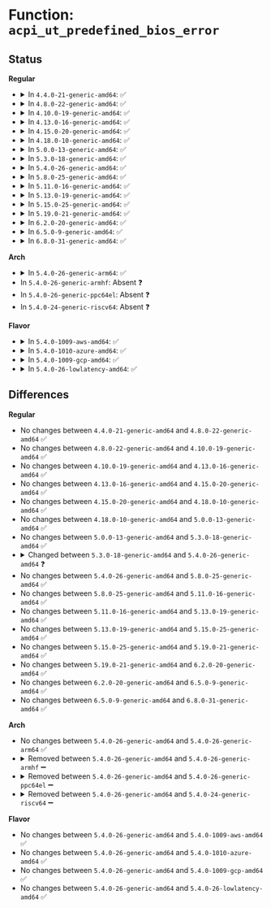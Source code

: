 # Function: <code>acpi_ut_predefined_bios_error</code>

## Status
<b>Regular</b>
<ul>
<li>
<details>
<summary>In <code>4.4.0-21-generic-amd64</code>: ✅</summary>

```c
void acpi_ut_predefined_bios_error(const char * module_name, u32 line_number, char * pathname, u8 node_flags, const char * format, void (anon))
```

```json
{
  "name": "acpi_ut_predefined_bios_error",
  "collision_type": "Unique Global",
  "inline_type": "No",
  "funcs": [
    {
      "addr": 18446744071583725748,
      "name": "acpi_ut_predefined_bios_error",
      "external": true,
      "loc": "drivers/acpi/acpica/uterror.c:160",
      "file": "drivers/acpi/acpica/uterror.c",
      "inline": "seen, unknown",
      "caller_inline": [],
      "caller_func": [
        "drivers/acpi/acpica/nsarguments.c:acpi_ns_check_acpi_compliance",
        "drivers/acpi/acpica/nsarguments.c:acpi_ns_check_acpi_compliance",
        "drivers/acpi/acpica/nsarguments.c:acpi_ns_check_acpi_compliance"
      ]
    }
  ],
  "symbols": [
    {
      "addr": 18446744071583725748,
      "name": "acpi_ut_predefined_bios_error",
      "section": ".text",
      "bind": "STB_GLOBAL",
      "size": 168
    }
  ]
}
```
</details>
</li>
<li>
<details>
<summary>In <code>4.8.0-22-generic-amd64</code>: ✅</summary>

```c
void acpi_ut_predefined_bios_error(const char * module_name, u32 line_number, char * pathname, u8 node_flags, const char * format, void (anon))
```

```json
{
  "name": "acpi_ut_predefined_bios_error",
  "collision_type": "Unique Global",
  "inline_type": "No",
  "funcs": [
    {
      "addr": 18446744071584050228,
      "name": "acpi_ut_predefined_bios_error",
      "external": true,
      "loc": "drivers/acpi/acpica/uterror.c:160",
      "file": "drivers/acpi/acpica/uterror.c",
      "inline": "seen, unknown",
      "caller_inline": [],
      "caller_func": [
        "drivers/acpi/acpica/nsarguments.c:acpi_ns_check_acpi_compliance",
        "drivers/acpi/acpica/nsarguments.c:acpi_ns_check_acpi_compliance",
        "drivers/acpi/acpica/nsarguments.c:acpi_ns_check_acpi_compliance"
      ]
    }
  ],
  "symbols": [
    {
      "addr": 18446744071584050228,
      "name": "acpi_ut_predefined_bios_error",
      "section": ".text",
      "bind": "STB_GLOBAL",
      "size": 168
    }
  ]
}
```
</details>
</li>
<li>
<details>
<summary>In <code>4.10.0-19-generic-amd64</code>: ✅</summary>

```c
void acpi_ut_predefined_bios_error(const char * module_name, u32 line_number, char * pathname, u8 node_flags, const char * format, void (anon))
```

```json
{
  "name": "acpi_ut_predefined_bios_error",
  "collision_type": "Unique Global",
  "inline_type": "No",
  "funcs": [
    {
      "addr": 18446744071584192503,
      "name": "acpi_ut_predefined_bios_error",
      "external": true,
      "loc": "drivers/acpi/acpica/uterror.c:160",
      "file": "drivers/acpi/acpica/uterror.c",
      "inline": "seen, unknown",
      "caller_inline": [],
      "caller_func": [
        "drivers/acpi/acpica/nsarguments.c:acpi_ns_check_acpi_compliance",
        "drivers/acpi/acpica/nsarguments.c:acpi_ns_check_acpi_compliance",
        "drivers/acpi/acpica/nsarguments.c:acpi_ns_check_acpi_compliance"
      ]
    }
  ],
  "symbols": [
    {
      "addr": 18446744071584192503,
      "name": "acpi_ut_predefined_bios_error",
      "section": ".text",
      "bind": "STB_GLOBAL",
      "size": 168
    }
  ]
}
```
</details>
</li>
<li>
<details>
<summary>In <code>4.13.0-16-generic-amd64</code>: ✅</summary>

```c
void acpi_ut_predefined_bios_error(const char * module_name, u32 line_number, char * pathname, u8 node_flags, const char * format, void (anon))
```

```json
{
  "name": "acpi_ut_predefined_bios_error",
  "collision_type": "Unique Global",
  "inline_type": "No",
  "funcs": [
    {
      "addr": 18446744071584260135,
      "name": "acpi_ut_predefined_bios_error",
      "external": true,
      "loc": "drivers/acpi/acpica/uterror.c:160",
      "file": "drivers/acpi/acpica/uterror.c",
      "inline": "seen, unknown",
      "caller_inline": [],
      "caller_func": [
        "drivers/acpi/acpica/nsarguments.c:acpi_ns_check_acpi_compliance",
        "drivers/acpi/acpica/nsarguments.c:acpi_ns_check_acpi_compliance",
        "drivers/acpi/acpica/nsarguments.c:acpi_ns_check_acpi_compliance"
      ]
    }
  ],
  "symbols": [
    {
      "addr": 18446744071584260135,
      "name": "acpi_ut_predefined_bios_error",
      "section": ".text",
      "bind": "STB_GLOBAL",
      "size": 168
    }
  ]
}
```
</details>
</li>
<li>
<details>
<summary>In <code>4.15.0-20-generic-amd64</code>: ✅</summary>

```c
void acpi_ut_predefined_bios_error(const char * module_name, u32 line_number, char * pathname, u8 node_flags, const char * format, void (anon))
```

```json
{
  "name": "acpi_ut_predefined_bios_error",
  "collision_type": "Unique Global",
  "inline_type": "No",
  "funcs": [
    {
      "addr": 18446744071584624855,
      "name": "acpi_ut_predefined_bios_error",
      "external": true,
      "loc": "drivers/acpi/acpica/uterror.c:160",
      "file": "drivers/acpi/acpica/uterror.c",
      "inline": "seen, unknown",
      "caller_inline": [],
      "caller_func": [
        "drivers/acpi/acpica/nsarguments.c:acpi_ns_check_acpi_compliance",
        "drivers/acpi/acpica/nsarguments.c:acpi_ns_check_acpi_compliance",
        "drivers/acpi/acpica/nsarguments.c:acpi_ns_check_acpi_compliance"
      ]
    }
  ],
  "symbols": [
    {
      "addr": 18446744071584624855,
      "name": "acpi_ut_predefined_bios_error",
      "section": ".text",
      "bind": "STB_GLOBAL",
      "size": 168
    }
  ]
}
```
</details>
</li>
<li>
<details>
<summary>In <code>4.18.0-10-generic-amd64</code>: ✅</summary>

```c
void acpi_ut_predefined_bios_error(const char * module_name, u32 line_number, char * pathname, u8 node_flags, const char * format, void (anon))
```

```json
{
  "name": "acpi_ut_predefined_bios_error",
  "collision_type": "Unique Global",
  "inline_type": "No",
  "funcs": [
    {
      "addr": 18446744071584850573,
      "name": "acpi_ut_predefined_bios_error",
      "external": true,
      "loc": "drivers/acpi/acpica/uterror.c:124",
      "file": "drivers/acpi/acpica/uterror.c",
      "inline": "seen, unknown",
      "caller_inline": [],
      "caller_func": [
        "drivers/acpi/acpica/nsarguments.c:acpi_ns_check_acpi_compliance",
        "drivers/acpi/acpica/nsarguments.c:acpi_ns_check_acpi_compliance",
        "drivers/acpi/acpica/nsarguments.c:acpi_ns_check_acpi_compliance"
      ]
    }
  ],
  "symbols": [
    {
      "addr": 18446744071584850573,
      "name": "acpi_ut_predefined_bios_error",
      "section": ".text",
      "bind": "STB_GLOBAL",
      "size": 164
    }
  ]
}
```
</details>
</li>
<li>
<details>
<summary>In <code>5.0.0-13-generic-amd64</code>: ✅</summary>

```c
void acpi_ut_predefined_bios_error(const char * module_name, u32 line_number, char * pathname, u8 node_flags, const char * format, void (anon))
```

```json
{
  "name": "acpi_ut_predefined_bios_error",
  "collision_type": "Unique Global",
  "inline_type": "No",
  "funcs": [
    {
      "addr": 18446744071584954087,
      "name": "acpi_ut_predefined_bios_error",
      "external": true,
      "loc": "drivers/acpi/acpica/uterror.c:124",
      "file": "drivers/acpi/acpica/uterror.c",
      "inline": "seen, unknown",
      "caller_inline": [],
      "caller_func": [
        "drivers/acpi/acpica/nsarguments.c:acpi_ns_check_acpi_compliance",
        "drivers/acpi/acpica/nsarguments.c:acpi_ns_check_acpi_compliance",
        "drivers/acpi/acpica/nsarguments.c:acpi_ns_check_acpi_compliance"
      ]
    }
  ],
  "symbols": [
    {
      "addr": 18446744071584954087,
      "name": "acpi_ut_predefined_bios_error",
      "section": ".text",
      "bind": "STB_GLOBAL",
      "size": 164
    }
  ]
}
```
</details>
</li>
<li>
<details>
<summary>In <code>5.3.0-18-generic-amd64</code>: ✅</summary>

```c
void acpi_ut_predefined_bios_error(const char * module_name, u32 line_number, char * pathname, u8 node_flags, const char * format, void (anon))
```

```json
{
  "name": "acpi_ut_predefined_bios_error",
  "collision_type": "Unique Global",
  "inline_type": "No",
  "funcs": [
    {
      "addr": 18446744071585157222,
      "name": "acpi_ut_predefined_bios_error",
      "external": true,
      "loc": "drivers/acpi/acpica/uterror.c:124",
      "file": "drivers/acpi/acpica/uterror.c",
      "inline": "seen, unknown",
      "caller_inline": [],
      "caller_func": [
        "drivers/acpi/acpica/nsarguments.c:acpi_ns_check_acpi_compliance",
        "drivers/acpi/acpica/nsarguments.c:acpi_ns_check_acpi_compliance",
        "drivers/acpi/acpica/nsarguments.c:acpi_ns_check_acpi_compliance"
      ]
    }
  ],
  "symbols": [
    {
      "addr": 18446744071585157222,
      "name": "acpi_ut_predefined_bios_error",
      "section": ".text",
      "bind": "STB_GLOBAL",
      "size": 162
    }
  ]
}
```
</details>
</li>
<li>
<details>
<summary>In <code>5.4.0-26-generic-amd64</code>: ✅</summary>

```c
void acpi_ut_predefined_bios_error(const char * module_name, u32 line_number, char * pathname, u16 node_flags, const char * format, void (anon))
```

```json
{
  "name": "acpi_ut_predefined_bios_error",
  "collision_type": "Unique Global",
  "inline_type": "No",
  "funcs": [
    {
      "addr": 18446744071585293584,
      "name": "acpi_ut_predefined_bios_error",
      "external": true,
      "loc": "drivers/acpi/acpica/uterror.c:124",
      "file": "drivers/acpi/acpica/uterror.c",
      "inline": "seen, unknown",
      "caller_inline": [],
      "caller_func": [
        "drivers/acpi/acpica/nsarguments.c:acpi_ns_check_acpi_compliance",
        "drivers/acpi/acpica/nsarguments.c:acpi_ns_check_acpi_compliance",
        "drivers/acpi/acpica/nsarguments.c:acpi_ns_check_acpi_compliance"
      ]
    }
  ],
  "symbols": [
    {
      "addr": 18446744071585293584,
      "name": "acpi_ut_predefined_bios_error",
      "section": ".text",
      "bind": "STB_GLOBAL",
      "size": 162
    }
  ]
}
```
</details>
</li>
<li>
<details>
<summary>In <code>5.8.0-25-generic-amd64</code>: ✅</summary>

```c
void acpi_ut_predefined_bios_error(const char * module_name, u32 line_number, char * pathname, u16 node_flags, const char * format, void (anon))
```

```json
{
  "name": "acpi_ut_predefined_bios_error",
  "collision_type": "Unique Global",
  "inline_type": "No",
  "funcs": [
    {
      "addr": 18446744071586000064,
      "name": "acpi_ut_predefined_bios_error",
      "external": true,
      "loc": "drivers/acpi/acpica/uterror.c:124",
      "file": "drivers/acpi/acpica/uterror.c",
      "inline": "seen, unknown",
      "caller_inline": [],
      "caller_func": [
        "drivers/acpi/acpica/nsarguments.c:acpi_ns_check_acpi_compliance",
        "drivers/acpi/acpica/nsarguments.c:acpi_ns_check_acpi_compliance",
        "drivers/acpi/acpica/nsarguments.c:acpi_ns_check_acpi_compliance"
      ]
    }
  ],
  "symbols": [
    {
      "addr": 18446744071586000064,
      "name": "acpi_ut_predefined_bios_error",
      "section": ".text",
      "bind": "STB_GLOBAL",
      "size": 162
    }
  ]
}
```
</details>
</li>
<li>
<details>
<summary>In <code>5.11.0-16-generic-amd64</code>: ✅</summary>

```c
void acpi_ut_predefined_bios_error(const char * module_name, u32 line_number, char * pathname, u16 node_flags, const char * format, void (anon))
```

```json
{
  "name": "acpi_ut_predefined_bios_error",
  "collision_type": "Unique Global",
  "inline_type": "No",
  "funcs": [
    {
      "addr": 18446744071586122910,
      "name": "acpi_ut_predefined_bios_error",
      "external": true,
      "loc": "drivers/acpi/acpica/uterror.c:124",
      "file": "drivers/acpi/acpica/uterror.c",
      "inline": "seen, unknown",
      "caller_inline": [],
      "caller_func": [
        "drivers/acpi/acpica/nsarguments.c:acpi_ns_check_acpi_compliance",
        "drivers/acpi/acpica/nsarguments.c:acpi_ns_check_acpi_compliance",
        "drivers/acpi/acpica/nsarguments.c:acpi_ns_check_acpi_compliance"
      ]
    }
  ],
  "symbols": [
    {
      "addr": 18446744071586122910,
      "name": "acpi_ut_predefined_bios_error",
      "section": ".text",
      "bind": "STB_GLOBAL",
      "size": 162
    }
  ]
}
```
</details>
</li>
<li>
<details>
<summary>In <code>5.13.0-19-generic-amd64</code>: ✅</summary>

```c
void acpi_ut_predefined_bios_error(const char * module_name, u32 line_number, char * pathname, u16 node_flags, const char * format, void (anon))
```

```json
{
  "name": "acpi_ut_predefined_bios_error",
  "collision_type": "Unique Global",
  "inline_type": "No",
  "funcs": [
    {
      "addr": 18446744071585999688,
      "name": "acpi_ut_predefined_bios_error",
      "external": true,
      "loc": "drivers/acpi/acpica/uterror.c:124",
      "file": "drivers/acpi/acpica/uterror.c",
      "inline": "seen, unknown",
      "caller_inline": [],
      "caller_func": [
        "drivers/acpi/acpica/nsarguments.c:acpi_ns_check_acpi_compliance",
        "drivers/acpi/acpica/nsarguments.c:acpi_ns_check_acpi_compliance",
        "drivers/acpi/acpica/nsarguments.c:acpi_ns_check_acpi_compliance"
      ]
    }
  ],
  "symbols": [
    {
      "addr": 18446744071585999688,
      "name": "acpi_ut_predefined_bios_error",
      "section": ".text",
      "bind": "STB_GLOBAL",
      "size": 162
    }
  ]
}
```
</details>
</li>
<li>
<details>
<summary>In <code>5.15.0-25-generic-amd64</code>: ✅</summary>

```c
void acpi_ut_predefined_bios_error(const char * module_name, u32 line_number, char * pathname, u16 node_flags, const char * format, void (anon))
```

```json
{
  "name": "acpi_ut_predefined_bios_error",
  "collision_type": "Unique Global",
  "inline_type": "No",
  "funcs": [
    {
      "addr": 18446744071586489228,
      "name": "acpi_ut_predefined_bios_error",
      "external": true,
      "loc": "drivers/acpi/acpica/uterror.c:124",
      "file": "drivers/acpi/acpica/uterror.c",
      "inline": "seen, unknown",
      "caller_inline": [],
      "caller_func": [
        "drivers/acpi/acpica/nsarguments.c:acpi_ns_check_acpi_compliance",
        "drivers/acpi/acpica/nsarguments.c:acpi_ns_check_acpi_compliance",
        "drivers/acpi/acpica/nsarguments.c:acpi_ns_check_acpi_compliance"
      ]
    }
  ],
  "symbols": [
    {
      "addr": 18446744071586489228,
      "name": "acpi_ut_predefined_bios_error",
      "section": ".text",
      "bind": "STB_GLOBAL",
      "size": 162
    }
  ]
}
```
</details>
</li>
<li>
<details>
<summary>In <code>5.19.0-21-generic-amd64</code>: ✅</summary>

```c
void acpi_ut_predefined_bios_error(const char * module_name, u32 line_number, char * pathname, u16 node_flags, const char * format, void (anon))
```

```json
{
  "name": "acpi_ut_predefined_bios_error",
  "collision_type": "Unique Global",
  "inline_type": "No",
  "funcs": [
    {
      "addr": 18446744071587743710,
      "name": "acpi_ut_predefined_bios_error",
      "external": true,
      "loc": "drivers/acpi/acpica/uterror.c:124",
      "file": "drivers/acpi/acpica/uterror.c",
      "inline": "seen, unknown",
      "caller_inline": [],
      "caller_func": [
        "drivers/acpi/acpica/nsarguments.c:acpi_ns_check_acpi_compliance",
        "drivers/acpi/acpica/nsarguments.c:acpi_ns_check_acpi_compliance",
        "drivers/acpi/acpica/nsarguments.c:acpi_ns_check_acpi_compliance"
      ]
    }
  ],
  "symbols": [
    {
      "addr": 18446744071587743710,
      "name": "acpi_ut_predefined_bios_error",
      "section": ".text",
      "bind": "STB_GLOBAL",
      "size": 199
    }
  ]
}
```
</details>
</li>
<li>
<details>
<summary>In <code>6.2.0-20-generic-amd64</code>: ✅</summary>

```c
void acpi_ut_predefined_bios_error(const char * module_name, u32 line_number, char * pathname, u16 node_flags, const char * format, void (anon))
```

```json
{
  "name": "acpi_ut_predefined_bios_error",
  "collision_type": "Unique Global",
  "inline_type": "No",
  "funcs": [
    {
      "addr": 18446744071589068176,
      "name": "acpi_ut_predefined_bios_error",
      "external": true,
      "loc": "drivers/acpi/acpica/uterror.c:124",
      "file": "drivers/acpi/acpica/uterror.c",
      "inline": "seen, unknown",
      "caller_inline": [],
      "caller_func": [
        "drivers/acpi/acpica/nsarguments.c:acpi_ns_check_acpi_compliance",
        "drivers/acpi/acpica/nsarguments.c:acpi_ns_check_acpi_compliance",
        "drivers/acpi/acpica/nsarguments.c:acpi_ns_check_acpi_compliance",
        "drivers/acpi/acpica/nsarguments.c:acpi_ns_check_acpi_compliance"
      ]
    }
  ],
  "symbols": [
    {
      "addr": 18446744071589068176,
      "name": "acpi_ut_predefined_bios_error",
      "section": ".text",
      "bind": "STB_GLOBAL",
      "size": 204
    }
  ]
}
```
</details>
</li>
<li>
<details>
<summary>In <code>6.5.0-9-generic-amd64</code>: ✅</summary>

```c
void acpi_ut_predefined_bios_error(const char * module_name, u32 line_number, char * pathname, u16 node_flags, const char * format, void (anon))
```

```json
{
  "name": "acpi_ut_predefined_bios_error",
  "collision_type": "Unique Global",
  "inline_type": "No",
  "funcs": [
    {
      "addr": 18446744071589359504,
      "name": "acpi_ut_predefined_bios_error",
      "external": true,
      "loc": "drivers/acpi/acpica/uterror.c:124",
      "file": "drivers/acpi/acpica/uterror.c",
      "inline": "seen, unknown",
      "caller_inline": [],
      "caller_func": [
        "drivers/acpi/acpica/nsarguments.c:acpi_ns_check_acpi_compliance",
        "drivers/acpi/acpica/nsarguments.c:acpi_ns_check_acpi_compliance",
        "drivers/acpi/acpica/nsarguments.c:acpi_ns_check_acpi_compliance",
        "drivers/acpi/acpica/nsarguments.c:acpi_ns_check_acpi_compliance"
      ]
    }
  ],
  "symbols": [
    {
      "addr": 18446744071589359504,
      "name": "acpi_ut_predefined_bios_error",
      "section": ".text",
      "bind": "STB_GLOBAL",
      "size": 204
    }
  ]
}
```
</details>
</li>
<li>
<details>
<summary>In <code>6.8.0-31-generic-amd64</code>: ✅</summary>

```c
void acpi_ut_predefined_bios_error(const char * module_name, u32 line_number, char * pathname, u16 node_flags, const char * format, void (anon))
```

```json
{
  "name": "acpi_ut_predefined_bios_error",
  "collision_type": "Unique Global",
  "inline_type": "No",
  "funcs": [
    {
      "addr": 18446744071589666352,
      "name": "acpi_ut_predefined_bios_error",
      "external": true,
      "loc": "drivers/acpi/acpica/uterror.c:124",
      "file": "drivers/acpi/acpica/uterror.c",
      "inline": "seen, unknown",
      "caller_inline": [],
      "caller_func": [
        "drivers/acpi/acpica/nsarguments.c:acpi_ns_check_acpi_compliance",
        "drivers/acpi/acpica/nsarguments.c:acpi_ns_check_acpi_compliance",
        "drivers/acpi/acpica/nsarguments.c:acpi_ns_check_acpi_compliance",
        "drivers/acpi/acpica/nsarguments.c:acpi_ns_check_acpi_compliance"
      ]
    }
  ],
  "symbols": [
    {
      "addr": 18446744071589666352,
      "name": "acpi_ut_predefined_bios_error",
      "section": ".text",
      "bind": "STB_GLOBAL",
      "size": 204
    }
  ]
}
```
</details>
</li>
</ul>
<b>Arch</b>
<ul>
<li>
<details>
<summary>In <code>5.4.0-26-generic-arm64</code>: ✅</summary>

```c
void acpi_ut_predefined_bios_error(const char * module_name, u32 line_number, char * pathname, u16 node_flags, const char * format, void (anon))
```

```json
{
  "name": "acpi_ut_predefined_bios_error",
  "collision_type": "Unique Global",
  "inline_type": "No",
  "funcs": [
    {
      "addr": 18446603336497609124,
      "name": "acpi_ut_predefined_bios_error",
      "external": true,
      "loc": "drivers/acpi/acpica/uterror.c:124",
      "file": "drivers/acpi/acpica/uterror.c",
      "inline": "seen, unknown",
      "caller_inline": [],
      "caller_func": [
        "drivers/acpi/acpica/nsarguments.c:acpi_ns_check_acpi_compliance",
        "drivers/acpi/acpica/nsarguments.c:acpi_ns_check_acpi_compliance",
        "drivers/acpi/acpica/nsarguments.c:acpi_ns_check_acpi_compliance"
      ]
    }
  ],
  "symbols": [
    {
      "addr": 18446603336497609124,
      "name": "acpi_ut_predefined_bios_error",
      "section": ".text",
      "bind": "STB_GLOBAL",
      "size": 224
    }
  ]
}
```
</details>
</li>
<li>
In <code>5.4.0-26-generic-armhf</code>: Absent ❓
</li>
<li>
In <code>5.4.0-26-generic-ppc64el</code>: Absent ❓
</li>
<li>
In <code>5.4.0-24-generic-riscv64</code>: Absent ❓
</li>
</ul>
<b>Flavor</b>
<ul>
<li>
<details>
<summary>In <code>5.4.0-1009-aws-amd64</code>: ✅</summary>

```c
void acpi_ut_predefined_bios_error(const char * module_name, u32 line_number, char * pathname, u16 node_flags, const char * format, void (anon))
```

```json
{
  "name": "acpi_ut_predefined_bios_error",
  "collision_type": "Unique Global",
  "inline_type": "No",
  "funcs": [
    {
      "addr": 18446744071585131890,
      "name": "acpi_ut_predefined_bios_error",
      "external": true,
      "loc": "drivers/acpi/acpica/uterror.c:124",
      "file": "drivers/acpi/acpica/uterror.c",
      "inline": "seen, unknown",
      "caller_inline": [],
      "caller_func": [
        "drivers/acpi/acpica/nsarguments.c:acpi_ns_check_acpi_compliance",
        "drivers/acpi/acpica/nsarguments.c:acpi_ns_check_acpi_compliance",
        "drivers/acpi/acpica/nsarguments.c:acpi_ns_check_acpi_compliance"
      ]
    }
  ],
  "symbols": [
    {
      "addr": 18446744071585131890,
      "name": "acpi_ut_predefined_bios_error",
      "section": ".text",
      "bind": "STB_GLOBAL",
      "size": 162
    }
  ]
}
```
</details>
</li>
<li>
<details>
<summary>In <code>5.4.0-1010-azure-amd64</code>: ✅</summary>

```c
void acpi_ut_predefined_bios_error(const char * module_name, u32 line_number, char * pathname, u16 node_flags, const char * format, void (anon))
```

```json
{
  "name": "acpi_ut_predefined_bios_error",
  "collision_type": "Unique Global",
  "inline_type": "No",
  "funcs": [
    {
      "addr": 18446744071585047145,
      "name": "acpi_ut_predefined_bios_error",
      "external": true,
      "loc": "drivers/acpi/acpica/uterror.c:124",
      "file": "drivers/acpi/acpica/uterror.c",
      "inline": "seen, unknown",
      "caller_inline": [],
      "caller_func": [
        "drivers/acpi/acpica/nsarguments.c:acpi_ns_check_acpi_compliance",
        "drivers/acpi/acpica/nsarguments.c:acpi_ns_check_acpi_compliance",
        "drivers/acpi/acpica/nsarguments.c:acpi_ns_check_acpi_compliance"
      ]
    }
  ],
  "symbols": [
    {
      "addr": 18446744071585047145,
      "name": "acpi_ut_predefined_bios_error",
      "section": ".text",
      "bind": "STB_GLOBAL",
      "size": 162
    }
  ]
}
```
</details>
</li>
<li>
<details>
<summary>In <code>5.4.0-1009-gcp-amd64</code>: ✅</summary>

```c
void acpi_ut_predefined_bios_error(const char * module_name, u32 line_number, char * pathname, u16 node_flags, const char * format, void (anon))
```

```json
{
  "name": "acpi_ut_predefined_bios_error",
  "collision_type": "Unique Global",
  "inline_type": "No",
  "funcs": [
    {
      "addr": 18446744071585245168,
      "name": "acpi_ut_predefined_bios_error",
      "external": true,
      "loc": "drivers/acpi/acpica/uterror.c:124",
      "file": "drivers/acpi/acpica/uterror.c",
      "inline": "seen, unknown",
      "caller_inline": [],
      "caller_func": [
        "drivers/acpi/acpica/nsarguments.c:acpi_ns_check_acpi_compliance",
        "drivers/acpi/acpica/nsarguments.c:acpi_ns_check_acpi_compliance",
        "drivers/acpi/acpica/nsarguments.c:acpi_ns_check_acpi_compliance"
      ]
    }
  ],
  "symbols": [
    {
      "addr": 18446744071585245168,
      "name": "acpi_ut_predefined_bios_error",
      "section": ".text",
      "bind": "STB_GLOBAL",
      "size": 162
    }
  ]
}
```
</details>
</li>
<li>
<details>
<summary>In <code>5.4.0-26-lowlatency-amd64</code>: ✅</summary>

```c
void acpi_ut_predefined_bios_error(const char * module_name, u32 line_number, char * pathname, u16 node_flags, const char * format, void (anon))
```

```json
{
  "name": "acpi_ut_predefined_bios_error",
  "collision_type": "Unique Global",
  "inline_type": "No",
  "funcs": [
    {
      "addr": 18446744071585351328,
      "name": "acpi_ut_predefined_bios_error",
      "external": true,
      "loc": "drivers/acpi/acpica/uterror.c:124",
      "file": "drivers/acpi/acpica/uterror.c",
      "inline": "seen, unknown",
      "caller_inline": [],
      "caller_func": [
        "drivers/acpi/acpica/nsarguments.c:acpi_ns_check_acpi_compliance",
        "drivers/acpi/acpica/nsarguments.c:acpi_ns_check_acpi_compliance",
        "drivers/acpi/acpica/nsarguments.c:acpi_ns_check_acpi_compliance"
      ]
    }
  ],
  "symbols": [
    {
      "addr": 18446744071585351328,
      "name": "acpi_ut_predefined_bios_error",
      "section": ".text",
      "bind": "STB_GLOBAL",
      "size": 162
    }
  ]
}
```
</details>
</li>
</ul>

## Differences
<b>Regular</b>
<ul>
<li>
No changes between <code>4.4.0-21-generic-amd64</code> and <code>4.8.0-22-generic-amd64</code> ✅
</li>
<li>
No changes between <code>4.8.0-22-generic-amd64</code> and <code>4.10.0-19-generic-amd64</code> ✅
</li>
<li>
No changes between <code>4.10.0-19-generic-amd64</code> and <code>4.13.0-16-generic-amd64</code> ✅
</li>
<li>
No changes between <code>4.13.0-16-generic-amd64</code> and <code>4.15.0-20-generic-amd64</code> ✅
</li>
<li>
No changes between <code>4.15.0-20-generic-amd64</code> and <code>4.18.0-10-generic-amd64</code> ✅
</li>
<li>
No changes between <code>4.18.0-10-generic-amd64</code> and <code>5.0.0-13-generic-amd64</code> ✅
</li>
<li>
No changes between <code>5.0.0-13-generic-amd64</code> and <code>5.3.0-18-generic-amd64</code> ✅
</li>
<li>
<details>
<summary>Changed between <code>5.3.0-18-generic-amd64</code> and <code>5.4.0-26-generic-amd64</code> ❓</summary>
<ul>
<li>
<b>Param type changed. </b>
<code>u8 node_flags</code> ➡️ <code>u16 node_flags</code>
</li>
</ul>
</details>
</li>
<li>
No changes between <code>5.4.0-26-generic-amd64</code> and <code>5.8.0-25-generic-amd64</code> ✅
</li>
<li>
No changes between <code>5.8.0-25-generic-amd64</code> and <code>5.11.0-16-generic-amd64</code> ✅
</li>
<li>
No changes between <code>5.11.0-16-generic-amd64</code> and <code>5.13.0-19-generic-amd64</code> ✅
</li>
<li>
No changes between <code>5.13.0-19-generic-amd64</code> and <code>5.15.0-25-generic-amd64</code> ✅
</li>
<li>
No changes between <code>5.15.0-25-generic-amd64</code> and <code>5.19.0-21-generic-amd64</code> ✅
</li>
<li>
No changes between <code>5.19.0-21-generic-amd64</code> and <code>6.2.0-20-generic-amd64</code> ✅
</li>
<li>
No changes between <code>6.2.0-20-generic-amd64</code> and <code>6.5.0-9-generic-amd64</code> ✅
</li>
<li>
No changes between <code>6.5.0-9-generic-amd64</code> and <code>6.8.0-31-generic-amd64</code> ✅
</li>
</ul>
<b>Arch</b>
<ul>
<li>
No changes between <code>5.4.0-26-generic-amd64</code> and <code>5.4.0-26-generic-arm64</code> ✅
</li>
<li>
<details>
<summary>Removed between <code>5.4.0-26-generic-amd64</code> and <code>5.4.0-26-generic-armhf</code> ➖</summary>

```c
void acpi_ut_predefined_bios_error(const char * module_name, u32 line_number, char * pathname, u16 node_flags, const char * format, void (anon))
```
</details>
</li>
<li>
<details>
<summary>Removed between <code>5.4.0-26-generic-amd64</code> and <code>5.4.0-26-generic-ppc64el</code> ➖</summary>

```c
void acpi_ut_predefined_bios_error(const char * module_name, u32 line_number, char * pathname, u16 node_flags, const char * format, void (anon))
```
</details>
</li>
<li>
<details>
<summary>Removed between <code>5.4.0-26-generic-amd64</code> and <code>5.4.0-24-generic-riscv64</code> ➖</summary>

```c
void acpi_ut_predefined_bios_error(const char * module_name, u32 line_number, char * pathname, u16 node_flags, const char * format, void (anon))
```
</details>
</li>
</ul>
<b>Flavor</b>
<ul>
<li>
No changes between <code>5.4.0-26-generic-amd64</code> and <code>5.4.0-1009-aws-amd64</code> ✅
</li>
<li>
No changes between <code>5.4.0-26-generic-amd64</code> and <code>5.4.0-1010-azure-amd64</code> ✅
</li>
<li>
No changes between <code>5.4.0-26-generic-amd64</code> and <code>5.4.0-1009-gcp-amd64</code> ✅
</li>
<li>
No changes between <code>5.4.0-26-generic-amd64</code> and <code>5.4.0-26-lowlatency-amd64</code> ✅
</li>
</ul>

